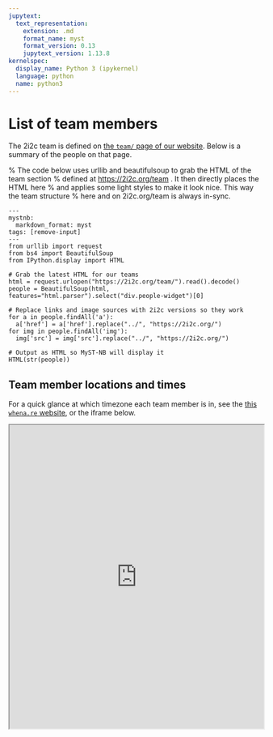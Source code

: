 ```yaml
---
jupytext:
  text_representation:
    extension: .md
    format_name: myst
    format_version: 0.13
    jupytext_version: 1.13.8
kernelspec:
  display_name: Python 3 (ipykernel)
  language: python
  name: python3
---
```


# List of team members

The 2i2c team is defined on [the `team/` page of our website](https://2i2c.org/team/).
Below is a summary of the people on that page.

% The code below uses urllib and beautifulsoup to grab the HTML of the team section
% defined at https://2i2c.org/team . It then directly places the HTML here
% and applies some light styles to make it look nice. This way the team structure
% here and on 2i2c.org/team is always in-sync.

<style>
.people-widget {
    text-align: center;
}

.people-person {
    width: 25%;
}

.people-person img {
    border-radius: 10em;
}

.people-person h1 {
    font-size: 1.5rem;
}

.people-person h2 {
    font-size: 1.2rem;
    margin-top: 1rem;
}

.people-person h3 {
    font-size: 1rem;
}

.people-person ul {
    list-style: none;
    display: flex;
    gap: 0.5rem;
    justify-content: center;
    padding: 0;
}
</style>

```{code-cell} ipython3
---
mystnb:
  markdown_format: myst
tags: [remove-input]
---
from urllib import request
from bs4 import BeautifulSoup
from IPython.display import HTML

# Grab the latest HTML for our teams
html = request.urlopen("https://2i2c.org/team/").read().decode()
people = BeautifulSoup(html, features="html.parser").select("div.people-widget")[0]

# Replace links and image sources with 2i2c versions so they work
for a in people.findAll('a'):
  a['href'] = a['href'].replace("../", "https://2i2c.org/")
for img in people.findAll('img'):
  img['src'] = img['src'].replace("../", "https://2i2c.org/")

# Output as HTML so MyST-NB will display it
HTML(str(people))
```

## Team member locations and times

For a quick glance at which timezone each team member is in, see the [this `whena.re` website](https://whena.re/2i2c-engineering-team), or the iframe below.

<div class="full-width">
    <iframe style="width: 100%; height: 600px" src="https://whena.re/2i2c-engineering-team" />
</div>
